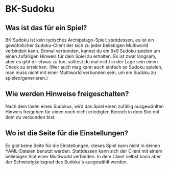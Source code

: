 # BK-Sudoku

## Was ist das für ein Spiel?

BK-Sudoku ist kein typisches Archipelago-Spiel; stattdessen, es ist ein gewöhnlicher Sudoku-Client der sich zu jeder
beliebigen Multiworld verbinden kann. Einmal verbunden, kannst du ein 9x9 Sudoku spielen um einen zufälligen Hinweis
für dein Spiel zu erhalten. Es ist zwar langsam, aber es gibt dir etwas zu tun, solltest du mal nicht in der Lage sein
einen Check zu erreichen.
(Wer auch mag kann auch einfach so Sudoku spielen, man muss nicht mit einer Multiworld verbunden sein, um ein Sudoku zu
spielen/generieren.)

## Wie werden Hinweise freigeschalten?

Nach dem lösen eines Sudokus, wird das Spiel einen zufällig ausgewählten Hinweis freigeben für einen noch nicht
erledigten Bereich in dem Slot mit dem du verbunden bist.

## Wo ist die Seite für die Einstellungen?

Es gibt keine Seite für die Einstellungen; dieses Spiel kann nicht in deinen YAML-Dateien benutzt werden. Stattdessen
kann sich der Client mit einem beliebigen Slot einer Multiworld verbinden. In dem Client selbst kann aber der
Schwierigkeitsgrad des Sudoku's ausgewählt werden.
